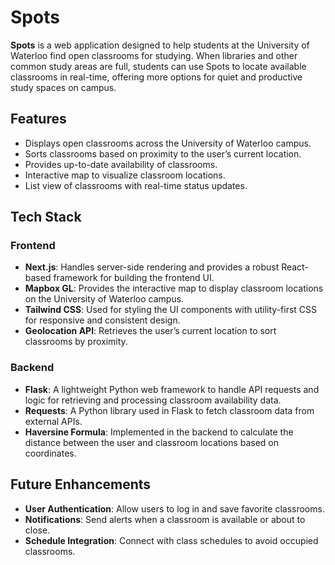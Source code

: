 # Spots

**Spots** is a web application designed to help students at the University of Waterloo find open classrooms for studying. When libraries and other common study areas are full, students can use Spots to locate available classrooms in real-time, offering more options for quiet and productive study spaces on campus.

## Features

-   Displays open classrooms across the University of Waterloo campus.
-   Sorts classrooms based on proximity to the user’s current location.
-   Provides up-to-date availability of classrooms.
-   Interactive map to visualize classroom locations.
-   List view of classrooms with real-time status updates.

## Tech Stack

### Frontend

-   **Next.js**: Handles server-side rendering and provides a robust React-based framework for building the frontend UI.
-   **Mapbox GL**: Provides the interactive map to display classroom locations on the University of Waterloo campus.
-   **Tailwind CSS**: Used for styling the UI components with utility-first CSS for responsive and consistent design.
-   **Geolocation API**: Retrieves the user’s current location to sort classrooms by proximity.

### Backend

-   **Flask**: A lightweight Python web framework to handle API requests and logic for retrieving and processing classroom availability data.
-   **Requests**: A Python library used in Flask to fetch classroom data from external APIs.
-   **Haversine Formula**: Implemented in the backend to calculate the distance between the user and classroom locations based on coordinates.

## Future Enhancements

-   **User Authentication**: Allow users to log in and save favorite classrooms.
-   **Notifications**: Send alerts when a classroom is available or about to close.
-   **Schedule Integration**: Connect with class schedules to avoid occupied classrooms.
